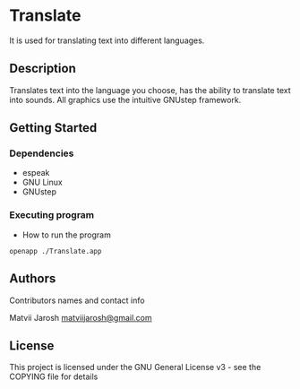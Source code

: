 # Translate

It is used for translating text into different languages.

## Description

Translates text into the language you choose, has the ability to translate text into sounds. All graphics use the intuitive GNUstep framework.

## Getting Started

### Dependencies

* espeak
* GNU Linux
* GNUstep 

### Executing program

* How to run the program
```
openapp ./Translate.app
```

## Authors

Contributors names and contact info

Matvii Jarosh <matviijarosh@gmail.com>

## License

This project is licensed under the GNU General License v3 - see the COPYING file for details

